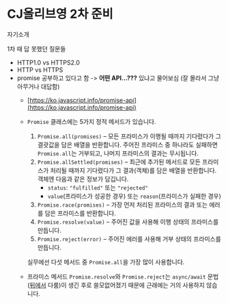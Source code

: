 # CJ올리브영 2차 준비

자기소개

1차 때 답 못했던 질문들

* HTTP1.0 vs HTTPS2.0
* HTTP vs HTTPS
* promise 공부하고 있다고 함 -&gt; **어떤 API...???** 있냐고 물어보심 \(잘 몰라서 그냥 아무거나 대답함\)
  * [https://ko.javascript.info/promise-api](https://ko.javascript.info/promise-api)
  * `Promise` 클래스에는 5가지 정적 메서드가 있습니다.

    1. `Promise.all(promises)` – 모든 프라미스가 이행될 때까지 기다렸다가 그 결괏값을 담은 배열을 반환합니다. 주어진 프라미스 중 하나라도 실패하면 `Promise.all`는 거부되고, 나머지 프라미스의 결과는 무시됩니다.
    2. `Promise.allSettled(promises)` – 최근에 추가된 메서드로 모든 프라미스가 처리될 때까지 기다렸다가 그 결과\(객체\)를 담은 배열을 반환합니다. 객체엔 다음과 같은 정보가 담깁니다.
       * `status`: `"fulfilled"` 또는 `"rejected"`
       * `value`\(프라미스가 성공한 경우\) 또는 `reason`\(프라미스가 실패한 경우\)
    3. `Promise.race(promises)` – 가장 먼저 처리된 프라미스의 결과 또는 에러를 담은 프라미스를 반환합니다.
    4. `Promise.resolve(value)` – 주어진 값을 사용해 이행 상태의 프라미스를 만듭니다.
    5. `Promise.reject(error)` – 주어진 에러를 사용해 거부 상태의 프라미스를 만듭니다.

    실무에선 다섯 메서드 중 `Promise.all`을 가장 많이 사용합니다.

  * 프라미스 메서드 `Promise.resolve`와 `Promise.reject`는 `async/await` 문법\([뒤에서](https://ko.javascript.info/async-await) 다룸\)이 생긴 후로 쓸모없어졌기 때문에 근래에는 거의 사용하지 않습니다.

